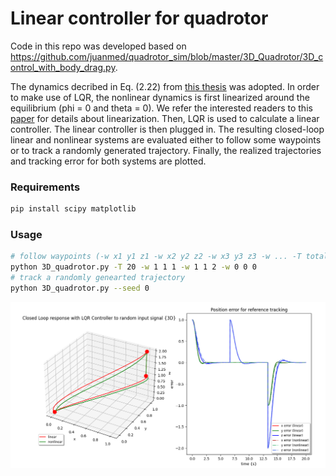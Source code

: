 # Linear controller for quadrotor

Code in this repo was developed based on https://github.com/juanmed/quadrotor_sim/blob/master/3D_Quadrotor/3D_control_with_body_drag.py.

The dynamics decribed in Eq. (2.22) from [this thesis](https://www.kth.se/polopoly_fs/1.588039.1550155544!/Thesis%20KTH%20-%20Francesco%20Sabatino.pdf) was adopted.
In order to make use of LQR, the nonlinear dynamics is first linearized around the equilibrium (phi = 0 and theta = 0). We refer the interested readers to this [paper](https://ieeexplore.ieee.org/document/6417914) for details about linearization. Then, LQR is used to calculate a linear controller. The linear controller is then plugged in. The resulting closed-loop linear and nonlinear systems are evaluated either to follow some waypoints or to track a randomly generated trajectory. Finally, the realized trajectories and tracking error for both systems are plotted.

### Requirements
```bash
pip install scipy matplotlib
```

### Usage
```bash
# follow waypoints (-w x1 y1 z1 -w x2 y2 z2 -w x3 y3 z3 -w ... -T total simulation time)
python 3D_quadrotor.py -T 20 -w 1 1 1 -w 1 1 2 -w 0 0 0
# track a randomly genearted trajectory
python 3D_quadrotor.py --seed 0
```

![Follow waypoints](/images/follow_waypoints.png)
